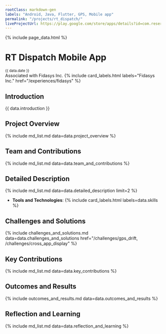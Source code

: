 ```yaml
---
rootClass: markdown-gen
labels: "Android, Java, Flutter, GPS, Mobile app"
permalink: "/projects/rt_dispatch/"
liveProjectUrl: https://play.google.com/store/apps/details?id=com.resertrac.rtdispatch&hl=en
---
```


{% include page_data.html %}

# RT Dispatch Mobile App
<small>{{ data.date }}</small>
<br>
Associated with Fidasys Inc. 
{% include card_labels.html labels="Fidasys Inc." href="/experiences/fidasys" %}


## Introduction
{{ data.introduction }}


## Project Overview
{% include md_list.md data=data.project_overview %}

## Team and Contributions
{% include md_list.md data=data.team_and_contributions %}

## Detailed Description
{% include md_list.md data=data.detailed_description limit=2 %}
- **Tools and Technologies**:
    {% include card_labels.html labels=data.skills %} 


## Challenges and Solutions
{% include challenges_and_solutions.md data=data.challenges_and_solutions 
href="/challenges/gps_drift, /challenges/cross_app_display" %}

    
## Key Contributions
{% include md_list.md data=data.key_contributions %}


## Outcomes and Results
{% include outcomes_and_results.md data=data.outcomes_and_results %}


## Reflection and Learning
{% include md_list.md data=data.reflection_and_learning %}
